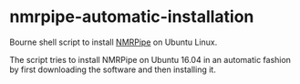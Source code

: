 # nmrpipe-automatic-installation
Bourne shell script to install [NMRPipe](https://spin.niddk.nih.gov/bax/NMRPipe/) on Ubuntu Linux.

The script tries to install NMRPipe on Ubuntu 16.04 in an automatic fashion by first downloading the
software and then installing it.





